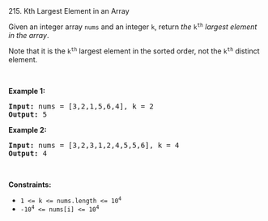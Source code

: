 <div class="description__24sA"><div class="css-101rr4k"><div data-cy="question-title" class="css-v3d350">215. Kth Largest Element in an Array</div></div><div class="content__u3I1 question-content__JfgR"><div><p>Given an integer array <code>nums</code> and an integer <code>k</code>, return <em>the</em> <code>k<sup>th</sup></code> <em>largest element in the array</em>.</p>

<p>Note that it is the <code>k<sup>th</sup></code> largest element in the sorted order, not the <code>k<sup>th</sup></code> distinct element.</p>

<p>&nbsp;</p>
<p><strong>Example 1:</strong></p>
<pre><strong>Input:</strong> nums = [3,2,1,5,6,4], k = 2
<strong>Output:</strong> 5
</pre><p><strong>Example 2:</strong></p>
<pre><strong>Input:</strong> nums = [3,2,3,1,2,4,5,5,6], k = 4
<strong>Output:</strong> 4
</pre>
<p>&nbsp;</p>
<p><strong>Constraints:</strong></p>

<ul>
	<li><code>1 &lt;= k &lt;= nums.length &lt;= 10<sup>4</sup></code></li>
	<li><code>-10<sup>4</sup> &lt;= nums[i] &lt;= 10<sup>4</sup></code></li>
</ul>
</div></div><div class="css-isal7m"><div class="css-blecvm e5i1odf0"><div class="css-1jqueqk"></div><svg viewBox="0 0 24 24" width="1em" height="1em" class="icon__1Md2 css-1ehpd12"></svg></div><div class="css-1hky5w4"><a class="topic-tag__1jni" href="/tag/divide-and-conquer/"><span data-size="xs" class="tag__24Rd"></span></a><a class="topic-tag__1jni" href="/tag/heap/"><span data-size="xs" class="tag__24Rd"></span></a></div></div><div class="panel__2FKj toggle__E05S mobile-panel__17Gs"><div class="content-wrapper__3Rgm exited__21Al collapse__337j"><div class="content__AJOa"><div class="question__25Pw"><a class="title__1kvt" href="/problems/wiggle-sort-ii/"></a><div class="difficulty__ES5S"></div></div><div class="question__25Pw"><a class="title__1kvt" href="/problems/top-k-frequent-elements/"></a><div class="difficulty__ES5S"></div></div><div class="question__25Pw"><a class="title__1kvt" href="/problems/third-maximum-number/"></a><div class="difficulty__ES5S"></div></div><div class="question__25Pw"><a class="title__1kvt" href="/problems/kth-largest-element-in-a-stream/"></a><div class="difficulty__ES5S"></div></div><div class="question__25Pw"><a class="title__1kvt" href="/problems/k-closest-points-to-origin/"></a><div class="difficulty__ES5S"></div></div></div></div></div></div>